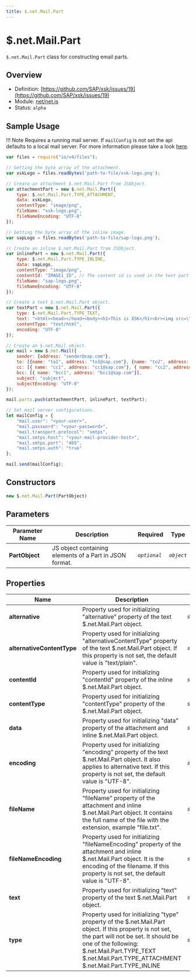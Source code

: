 ```yaml
---
title: $.net.Mail.Part
---
```


$.net.Mail.Part
===

`$.net.Mail.Part` class for constructing email parts.

## Overview

- Definition: [https://github.com/SAP/xsk/issues/19](https://github.com/SAP/xsk/issues/19)
- Module: [net/net.js](https://github.com/SAP/xsk/tree/main/modules/api/api-xsjs/src/main/resources/META-INF/dirigible/xsk/net/net.js)
- Status: `alpha`

## Sample Usage

!!! Note
	Requires a running mail server. If `mailConfig` is not set the api defaults to a local mail server.
	For more information please take a look [here](https://blogs.sap.com/2020/02/05/sending-e-mails-with-the-eclipse-dirigible-mail-api/).

```javascript
var files = require("io/v4/files");

// Getting the byte array of the attachment.
var xskLogo = files.readBytes('path-to-file/xsk-logo.png');

// Create an attachment $.net.Mail.Part from JSObject.
var attachmentPart = new $.net.Mail.Part({
    type: $.net.Mail.Part.TYPE_ATTACHMENT,
    data: xskLogo, 
    contentType: "image/png",
    fileName: "xsk-logo.png",
    fileNameEncoding: "UTF-8"
});

// Getting the byte array of the inline image.
var sapLogo = files.readBytes('path-to-file/sap-logo.png');

// Create an inline $.net.Mail.Part from JSObject.
var inlinePart = new $.net.Mail.Part({
    type: $.net.Mail.Part.TYPE_INLINE,
    data: sapLogo,
    contentType: "image/png",
    contentId: "IMAGE1_ID", // The content id is used in the text part to display the image in the mail body.
    fileName: "sap-logo.png",
    fileNameEncoding: "UTF-8"
});

// Create a text $.net.Mail.Part object.
var textPart = new $.net.Mail.Part({
    type: $.net.Mail.Part.TYPE_TEXT,
    text: "<html><head></head><body><h1>This is XSK</h1><br><img src=\"cid:IMAGE1_ID\"><br></body></html>",
    contentType: "text/html",
    encoding: "UTF-8"
});

// Create an $.net.Mail object.
var mail = new $.net.Mail({
    sender: {address: "sender@sap.com"},
    to: [{name: "to1", address: "to1@sap.com"}, {name: "to2", address: "to2@sap.com"}],
    cc: [{ name: "cc1", address: "cc1@sap.com"}, { name: "cc2", address: "cc2@sap.com"}],
    bcc: [{ name: "bcc1", address: "bcc1@sap.com"}],
    subject: "subject",
    subjectEncoding: "UTF-8"
});

mail.parts.push(attachmentPart, inlinePart, textPart);

// Set mail server configurations.
let mailConfig = {
    "mail.user": "<your-user>",
    "mail.password": "<your-password>",
    "mail.transport.protocol": "smtps",
    "mail.smtps.host": "<your-mail-provider-host>",
    "mail.smtps.port": "465",
    "mail.smtps.auth": "true"
};

mail.send(mailConfig);
```

## Constructors

```javascript
new $.net.Mail.Part(PartObject)
```

## Parameters

| Parameter Name     | Description                                             | Required     | Type       |
|--------------------|---------------------------------------------------------|--------------|------------|
| **PartObject**     | JS object containing elements of a Part in JSON format. | _`optional`_ | _`object`_ |

## Properties

| Name                       | Description                                                     | Type               |
|----------------------------|-----------------------------------------------------------------|--------------------|
| **alternative**            | Property used for initializing "alternative" property of the text $.net.Mail.Part object. | _`string`_             |
| **alternativeContentType** | Property used for initializing "alternativeContentType" property of the text $.net.Mail.Part object. If this property is not set, the default value is "text/plain". | _`string`_             |
| **contentId**              | Property used for initializing "contentId" property of the inline $.net.Mail.Part object. | _`string`_             |
| **contentType**            | Property used for initializing "contentType" property of the $.net.Mail.Part object. | _`string`_             |
| **data**                   | Property used for initializing "data" property of the attachment and inline $.net.Mail.Part object. | _`string/ArrayBuffer`_ |
| **encoding**               | Property used for initializing "encoding" property of the text $.net.Mail.Part object. It also applies to alternative text. If this property is not set, the default value is "UTF-8". | _`string`_             |
| **fileName**               | Property used for initializing "fileName" property of the attachment and inline $.net.Mail.Part object. It contains the full name of the file with the extension, example "file.txt". | _`string`_             |
| **fileNameEncoding**       | Property used for initializing "fileNameEncoding" property of the attachment and inline $.net.Mail.Part object. It is the encoding of the filename. If this property is not set, the default value is "UTF-8". | _`string`_             |
| **text**                   | Property used for initializing "text" property of the text $.net.Mail.Part object. | _`string`_             |
| **type**                   | Property used for initializing "type" property of the $.net.Mail.Part object. If this property is not set, the part will not be set. It should be one of the following: $.net.Mail.Part.TYPE_TEXT $.net.Mail.Part.TYPE_ATTACHMENT $.net.Mail.Part.TYPE_INLINE | _`string`_             |
